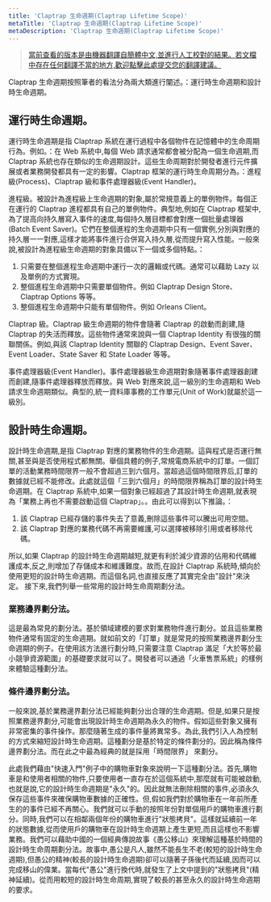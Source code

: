 ```yaml
---
title: 'Claptrap 生命週期(Claptrap Lifetime Scope)'
metaTitle: 'Claptrap 生命週期(Claptrap Lifetime Scope)'
metaDescription: 'Claptrap 生命週期(Claptrap Lifetime Scope)'
---
```


> [當前查看的版本是由機器翻譯自簡體中文,並進行人工校對的結果。若文檔中存在任何翻譯不當的地方,歡迎點擊此處提交您的翻譯建議。](https://crwd.in/newbeclaptrap)

Claptrap 生命週期按照筆者的看法分為兩大類進行闡述。：運行時生命週期和設計時生命週期。

## 運行時生命週期。

運行時生命週期是指 Claptrap 系統在運行過程中各個物件在記憶體中的生命周期行為。例如。：在 Web 系統中,每個 Web 請求通常都會被分配為一個生命週期,而 Claptrap 系統也存在類似的生命週期設計。這些生命周期對於開發者進行元件擴展或者業務開發都具有一定的影響。Claptrap 框架的運行時生命周期分為。：進程級(Process)、Claptrap 級和事件處理器級(Event Handler)。

進程級。被設計為進程級上生命週期的對象,屬於常規意義上的單例物件。每個正在運行的 Claptrap 進程都具有自己的單例物件。典型地,例如在 Claptrap 框架中,為了提高向持久層寫入事件的速度,每個持久層目標都會對應一個批量處理器(Batch Event Saver)。它們在整個進程的生命週期中只有一個實例,分別與對應的持久層一一對應,這樣才能將事件進行合併寫入持久層,從而提升寫入性能。一般來說,被設計為進程級生命週期的對象具備以下一個或多個特點。：

1. 只需要在整個進程生命週期中運行一次的邏輯或代碼。通常可以藉助 Lazy 以及單例的方式實現。
2. 整個進程生命週期中只需要單個物件。例如 Claptrap Design Store、Claptrap Options 等等。
3. 整個進程生命週期中只能有單個物件。例如 Orleans Client。

Claptrap 級。Claptrap 級生命週期的物件會隨著 Claptrap 的啟動而創建,隨 Claptrap 的失活而釋放。這些物件通常來說與一個 Claptrap Identity 有很強的關聯關係。例如,與該 Claptrap Identity 關聯的 Claptrap Design、Event Saver、Event Loader、State Saver 和 State Loader 等等。

事件處理器級(Event Handler)。事件處理器級生命週期對象隨著事件處理器創建而創建,隨事件處理器釋放而釋放。與 Web 對應來說,這一級別的生命週期和 Web 請求生命週期類似。典型的,統一資料庫事務的工作單元(Unit of Work)就屬於這一級別。

## 設計時生命週期。

設計時生命週期,是指 Claptrap 對應的業務物件的生命週期。這與程式是否運行無關,甚至與是否使用程式都無關。舉個具體的例子,常規電商系統中的訂單。一個訂單的活動業務時間限界一般不會超過三到六個月。當超過這個時間限界后,訂單的數據就已經不能修改。此處就這個「三到六個月」的時間限界稱為訂單的設計時生命週期。在 Claptrap 系統中,如果一個對象已經超過了其設計時生命週期,就表現為「業務上再也不需要啟動這個 Claptrap」。。由此可以得到以下推論。：

1. 該 Claptrap 已經存儲的事件失去了意義,刪除這些事件可以騰出可用空間。
2. 該 Claptrap 對應的業務代碼不再需要維護,可以選擇被移除引用或者移除代碼。

所以,如果 Claptrap 的設計時生命週期越短,就更有利於減少資源的佔用和代碼維護成本,反之,則增加了存儲成本和維護難度。故而,在設計 Claptrap 系統時,傾向於使用更短的設計時生命週期。而這個名詞,也直接反應了其實完全由"設計"來決定。 接下來,我們列舉一些常用的設計時生命周期劃分法。

### 業務邊界劃分法。

這是最為常見的劃分法。基於領域建模的要求對業務物件進行劃分。並且這些業務物件通常有固定的生命週期。就如前文的「訂單」就是常見的按照業務邊界劃分生命週期的例子。在使用該方法進行劃分時,只需要注意 Claptrap 滿足「大於等於最小競爭資源範圍」的基礎要求就可以了。開發者可以通過「火車售票系統」的樣例來體驗這種劃分法。

### 條件邊界劃分法。

一般來說,基於業務邊界劃分法已經能夠劃分出合理的生命週期。但是,如果只是按照業務邊界劃分,可能會出現設計時生命週期為永久的物件。假如這些對象又擁有非常密集的事件操作。那麼隨著生成的事件量將異常多。為此,我們引入人為控制的方式來縮短設計時生命週期。這種劃分是基於特定的條件劃分的。因此稱為條件邊界劃分法。而在此之中最為經典的就是採用「時間限界」 來劃分。

此處我們藉由"快速入門"例子中的購物車對象來說明一下這種劃分法。首先,購物車是和使用者相關的物件,只要使用者一直存在於這個系統中,那麼就有可能被啟動,也就是說,它的設計時生命週期是"永久"的。因此就無法刪除相關的事件,必須永久保存這些事件來確保購物車數據的正確性。但,假如我們對於購物車在一年前所產生的的事件已經不再關心。我們就可以手動的按照年份對單個用戶的購物車進行劃分。同時,我們可以在相鄰兩個年份的購物車進行"狀態拷貝"。這樣就延續前一年的狀態數據,從而使用戶的購物車在設計時生命週期上產生更短,而且這樣也不影響業務。我們可以藉助中國的一個經典傳說故事《愚公移山》來理解這種基於時間的設計時生命周期劃分法。故事中,愚公是凡人,雖然不能長生不老(較短的設計時生命週期),但愚公的精神(較長的設計時生命週期)卻可以隨著子孫後代而延續,因而可以完成移山的偉業。當每代"愚公"進行換代時,就發生了上文中提到的"狀態拷貝"(精神延續)。從而用較短的設計時生命周期,實現了較長的甚至永久的設計時生命週期的要求。
